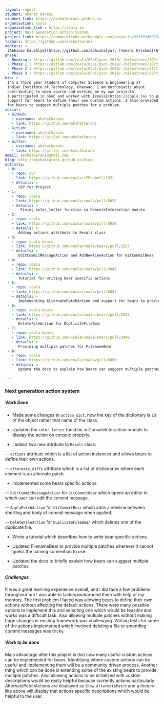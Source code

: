 ```yaml
---
layout: report
student: Akshat Karani
student_link: https://akshatkarani.github.io
organisation: coala
organisation_link : https://coala.io
project: Next Generation Action System
project_link: https://summerofcode.withgoogle.com/projects/#5450946933424128
tarball: https://github.com/akshatkarani
mentors: >
 [Abhinav Kaushlya](https://github.com/abhishalya), [Vamshi Krishna](https://github.com/Vamshi99) & [Kriti Rohilla](https://github.com/kriti21)
phase:
 - Bonding : https://gitlab.com/coala/GSoC/gsoc-2019/-/milestones/19?title=BONDING_Next_Gen_Action_System
 - Phase 1 : https://gitlab.com/coala/GSoC/gsoc-2019/-/milestones/20?title=PHASE_1_Next_Gen_Action_System
 - Phase 2 : https://gitlab.com/coala/GSoC/gsoc-2019/-/milestones/21?title=PHASE_2_Next_Gen_Action_System
 - Phase 3 : https://gitlab.com/coala/GSoC/gsoc-2019/-/milestones/22?title=PHASE_3_Next_Gen_Action_System
bio: >
 I'm a third year student of Computer Science & Engineering at
 Indian Institute of Technology, Dharwad. I am enthusiatic about
 contributing to open source and working on my own projects.
 I participated in GSoC and worked with [coala](https://coala.io) to provide
 support for bears to define their own custom actions. I also provided support
 for bears to suggest multiple patches for a problem.
social:
 - GitHub:
   - username: akshatkarani
   - link: https://github.com/akshatkarani
 - GitLab:
   - username: akshatkarani
   - link: https://gitlab.com/akshatkarani
 - Gitter:
   - username: akshatkarani
   - link: https://gitter.im/akshatkarani
email: akshatkarani@gmail.com
blog: http://akshatkarani.github.io/blog
activity:
 - 0:
   - repo: cEP
   - link: https://github.com/coala/cEPs/pull/182/
   - details: > 
      cEP for Project
 - 1:
   - repo: coala
   - link: https://github.com/coala/coala/pull/6039
   - details: > 
       Fixing color_letter function in ConsoleInteraction module
 - 2:
   - repo: coala
   - link: https://github.com/coala/coala/pull/6029
   - details: > 
      Adding actions attribute to Result class
 - 3:
   - repo: coala-bears
   - link: https://github.com/coala/coala-bears/pull/2927
   - details: >
      EditCommitMessageAction and AddNewlineAction for GitCommitBear
 - 4:
   - repo: coala
   - link: https://github.com/coala/coala/pull/6046
   - details: >
      Tutorial for writing bear specific actions
 - 5:
   - repo: coala
   - link: https://github.com/coala/coala/pull/6057
   - details: >
      Implementing AlternatePatchAction and support for bears to provide multiple patches
 - 6:
   - repo: coala-bears
   - link: https://github.com/coala/coala-bears/pull/2947
   - details: >
      DeleteFileAction for DuplicateFileBear
 - 7:
   - repo: coala-bears
   - link: https://github.com/coala/coala-bears/pull/2948
   - details: >
      Providing multiple patches for FilenameBear
 - 8:
   - repo: coala
   - link: https://github.com/coala/coala/pull/6060
   - details: >
      Update the docs to explain how bears can suggest multiple patches
 
---
```


### Next generation action system


##### Work Done

- Made some changes to `action_dict`, now the key of the dictionary
is `id` of the object rather that name of the class.

- Updated the `color_letter` function in ConsoleInteraction module to display
the action on console properly.

- I added two new attribute to `Result` class:

-- `actions` attribute which is a list of action instances and
allows bears to define their own actions.

-- `alternate_diffs` attribute which is a list of dictionaries
where each element is an alternate patch.

- Implemented some bears specific actions:

-- `EditCommitMessageAction` for `GitCommitBear` which opens an editor
in which user can edit the commit message.

-- `ApplyPatchAction` for `GitCommitBear` which adds a newline between
shortlog and body of commit message when applied.

-- `DeleteFileAction` for `DuplicateFileBear` which deletes one of the duplicate file.

- Wrote a tutorial which describes how to write bear specific actions.

- Updated FilenameBear to provide multiple patches wherever it cannot guess the naming convention to use.

- Updated the docs to briefly explain how bears can suggest multiple patches.

##### Challenges

It was a great learning experience overall, and I did face a few problems throughout but I was able to tackle/workaround them with help of my mentors. The first problem I faced was allowing bears to define their own actions without affecting the default actions. There were many possible options to implement this and selecting one which would be feasible and works was a difficult task. Also allowing multiple patches without making huge changes in existing framework was challenging. Writing tests for some of the actions implemented which involved deleting a file or amending commit messages was tricky.


##### Work to be done

Main advantage after this project is that now many useful custom actions can be implemented for bears. Identifying where custom actions can be useful and implementing them will be a community driven process.
Another thing which can be done is extending some of the existing bears to provide multiple patches.
Also allowing actions to be initialized with custom descriptions would be really helpful because currently actions particularly AlternatePatchActions are displayed as `Show AlternatePatch` and a feature like above will display that actions specific descriptions which would be helpful to the user.
